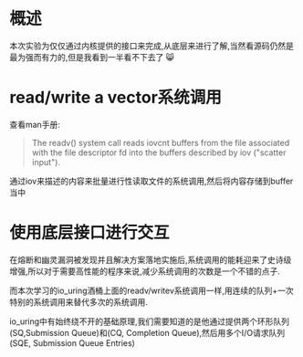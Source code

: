 # 概述
本次实验为仅仅通过内核提供的接口来完成,从底层来进行了解,当然看源码仍然是最为强而有力的,但是我看到一半看不下去了 😸

# read/write a vector系统调用

查看man手册:
> The readv() system call reads iovcnt buffers from the file associated with the file descriptor fd into the buffers described by iov ("scatter input").

通过iov来描述的内容来批量进行性读取文件的系统调用,然后将内容存储到buffer当中


# 使用底层接口进行交互
在熔断和幽灵漏洞被发现并且解决方案落地实施后,系统调用的能耗迎来了史诗级增强,所以对于需要高性能的程序来说,减少系统调用的次数是一个不错的点子.

而本次学习的io_uring酒桶上面的readv/writev系统调用一样,用连续的队列+一次特别的系统调用来替代多次的系统调用.

io_uring中有始终绕不开的基础原理,我们需要知道的是他通过提供两个环形队列(SQ,Submission Queue)和(CQ, Completion Queue),然后用多个I/O请求队列(SQE, Submission Queue Entries)


